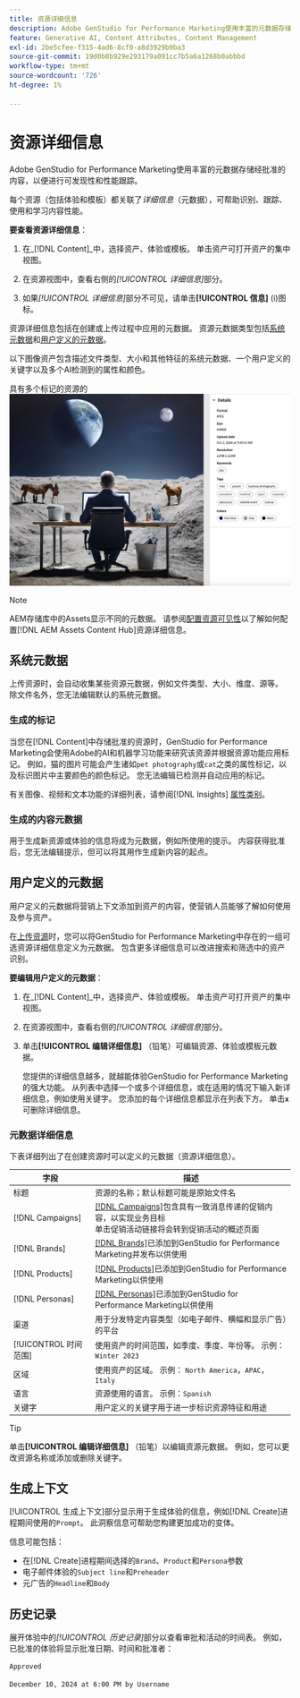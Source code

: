 ```yaml
---
title: 资源详细信息
description: Adobe GenStudio for Performance Marketing使用丰富的元数据存储经批准的内容，以便进行可搜索性和性能跟踪。
feature: Generative AI, Content Attributes, Content Management
exl-id: 2be5cfee-f315-4ad6-8cf0-a8d3929b9ba3
source-git-commit: 19d0b8b929e293179a091cc7b5a6a1268b0abbbd
workflow-type: tm+mt
source-wordcount: '726'
ht-degree: 1%

---
```


# 资源详细信息

Adobe GenStudio for Performance Marketing使用丰富的元数据存储经批准的内容，以便进行可发现性和性能跟踪。

每个资源（包括体验和模板）都关联了&#x200B;_详细信息_（元数据），可帮助识别、跟踪、使用和学习内容性能。

**要查看资源详细信息**：

1. 在&#x200B;_[!DNL Content]_中，选择资产、体验或模板。 单击资产可打开资产的集中视图。

1. 在资源视图中，查看右侧的&#x200B;_[!UICONTROL 详细信息]_&#x200B;部分。

1. 如果&#x200B;_[!UICONTROL 详细信息]_&#x200B;部分不可见，请单击&#x200B;**[!UICONTROL 信息]** (i)图标。

资源详细信息包括在创建或上传过程中应用的元数据。 资源元数据类型包括[系统元数据](#system-metadata)和[用户定义的元数据](#user-defined-metadata)。

以下图像资产包含描述文件类型、大小和其他特征的系统元数据、一个用户定义的关键字以及多个AI检测到的属性和颜色。

具有多个标记的资源的![详细信息](/help/assets/content-asset-details.png)

>[!NOTE]
>
>AEM存储库中的Assets显示不同的元数据。 请参阅[配置资源可见性](connect-aem-repo.md#step-4-configure-asset-visibility)以了解如何配置[!DNL AEM Assets Content Hub]资源详细信息。

## 系统元数据

上传资源时，会自动收集某些资源元数据，例如文件类型、大小、维度、源等。 除文件名外，您无法编辑默认的系统元数据。

### 生成的标记

当您在[!DNL Content]中存储批准的资源时，GenStudio for Performance Marketing会使用Adobe的AI和机器学习功能来研究该资源并根据资源功能应用标记。 例如，猫的图片可能会产生诸如`pet photography`或`cat`之类的属性标记，以及标识图片中主要颜色的颜色标记。 您无法编辑已检测并自动应用的标记。

有关图像、视频和文本功能的详细列表，请参阅[!DNL Insights] [属性类别](/help/user-guide/insights/attributes.md#categories)。

### 生成的内容元数据

用于生成新资源或体验的信息将成为元数据，例如所使用的提示。 内容获得批准后，您无法编辑提示，但可以将其用作生成新内容的起点。

## 用户定义的元数据

用户定义的元数据将营销上下文添加到资产的内容，使营销人员能够了解如何使用及参与资产。

在[上传资源](/help/user-guide/content/manage-assets.md#add-assets)时，您可以将GenStudio for Performance Marketing中存在的一组可选资源详细信息定义为元数据。 包含更多详细信息可以改进搜索和筛选中的资产识别。

**要编辑用户定义的元数据**：

1. 在&#x200B;_[!DNL Content]_中，选择资产、体验或模板。 单击资产可打开资产的集中视图。

1. 在资源视图中，查看右侧的&#x200B;_[!UICONTROL 详细信息]_&#x200B;部分。

1. 单击&#x200B;**[!UICONTROL 编辑详细信息]** （铅笔）可编辑资源、体验或模板元数据。

   您提供的详细信息越多，就越能体验GenStudio for Performance Marketing的强大功能。 从列表中选择一个或多个详细信息，或在适用的情况下输入新详细信息，例如使用关键字。 您添加的每个详细信息都显示在列表下方。 单击&#x200B;**`x`**&#x200B;可删除详细信息。

### 元数据详细信息

下表详细列出了在创建资源时可以定义的元数据（资源详细信息）。

| 字段 | 描述 |
| -------------- | ----------- |
| 标题 | 资源的名称；默认标题可能是原始文件名 |
| [!DNL Campaigns] | [[!DNL Campaigns]](/help/user-guide/campaigns/overview.md)包含具有一致消息传递的促销内容，以实现业务目标<br>单击促销活动链接将会转到促销活动的概述页面 |
| [!DNL Brands] | [[!DNL Brands]](/help/user-guide/guidelines/brands.md)已添加到GenStudio for Performance Marketing并发布以供使用 |
| [!DNL Products] | [[!DNL Products]](/help/user-guide/guidelines/products.md)已添加到GenStudio for Performance Marketing以供使用 |
| [!DNL Personas] | [[!DNL Personas]](/help/user-guide/guidelines/personas.md)已添加到GenStudio for Performance Marketing以供使用 |
| 渠道 | 用于分发特定内容类型（如电子邮件、横幅和显示广告）的平台 |
| [!UICONTROL 时间范围] | 使用资产的时间范围，如季度、季度、年份等。 示例：`Winter 2023` |
| 区域 | 使用资产的区域。 示例： `North America`，`APAC`，`Italy` |
| 语言 | 资源使用的语言。 示例：`Spanish` |
| 关键字 | 用户定义的关键字用于进一步标识资源特征和用途 |

>[!TIP]
>
>单击&#x200B;**[!UICONTROL 编辑详细信息]** （铅笔）以编辑资源元数据。 例如，您可以更改资源名称或添加或删除关键字。

## 生成上下文

[!UICONTROL 生成上下文]部分显示用于生成体验的信息，例如[!DNL Create]进程期间使用的`Prompt`。 此洞察信息可帮助您构建更加成功的变体。

信息可能包括：

- 在[!DNL Create]进程期间选择的`Brand`、`Product`和`Persona`参数
- 电子邮件体验的`Subject line`和`Preheader`
- 元广告的`Headline`和`Body`

## 历史记录

展开体验中的&#x200B;_[!UICONTROL 历史记录]_&#x200B;部分以查看审批和活动的时间表。 例如，已批准的体验将显示批准日期、时间和批准者：

```
Approved

December 10, 2024 at 6:00 PM by Username
```
